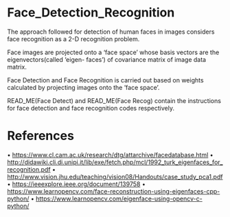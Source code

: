 # Face_Detection_Recognition

The approach followed for detection of human faces in images considers face recognition as a 2-D recognition problem.

Face images are projected onto a ‘face space’ whose basis vectors are the eigenvectors(called ‘eigen- faces’) of covariance matrix of image data matrix.

Face Detection and Face Recognition is carried out based on weights calculated by projecting images onto the ’face space’.

READ_ME(Face Detect) and READ_ME(Face Recog) contain the instructions for face detection and face recognition codes respectively.

# References
•	https://www.cl.cam.ac.uk/research/dtg/attarchive/facedatabase.html 
•	http://didawiki.cli.di.unipi.it/lib/exe/fetch.php/mcl/1992_turk_eigenfaces_for_recognition.pdf
•	http://www.vision.jhu.edu/teaching/vision08/Handouts/case_study_pca1.pdf
•	https://ieeexplore.ieee.org/document/139758
•	https://www.learnopencv.com/face-reconstruction-using-eigenfaces-cpp-python/
•	https://www.learnopencv.com/eigenface-using-opencv-c-python/
